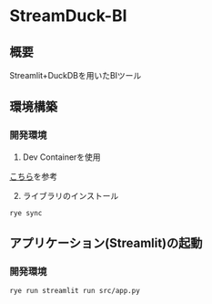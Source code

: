 # StreamDuck-BI

## 概要
Streamlit+DuckDBを用いたBIツール

## 環境構築
### 開発環境
1. Dev Containerを使用

[こちら](https://code.visualstudio.com/docs/devcontainers/containers)を参考

2. ライブラリのインストール
```
rye sync
```
## アプリケーション(Streamlit)の起動
### 開発環境
```
rye run streamlit run src/app.py
```
